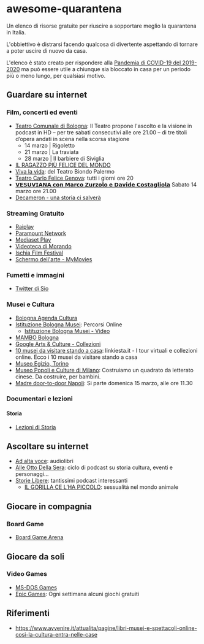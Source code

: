 # awesome-quarantena

Un elenco di risorse gratuite per riuscire a sopportare meglio la quarantena in Italia.

L'obbiettivo è distrarsi facendo qualcosa di divertente aspettando di tornare a poter uscire di nuovo da casa.

L'elenco è stato creato per rispondere alla [Pandemia di COVID-19 del 2019-2020](https://it.wikipedia.org/wiki/Pandemia_di_COVID-19_del_2019-2020) ma può essere utile a chiunque sia bloccato in casa per un periodo più o meno lungo, per qualsiasi motivo.

## Guardare su internet

### Film, concerti ed eventi

- [Teatro Comunale di Bologna](http://www.tcbo.it/): Il Teatro propone l'ascolto e la visione in podcast in HD – per tre sabati consecutivi alle ore 21.00 – di tre titoli d’opera andati in scena nella scorsa stagione
  - 14 marzo | Rigoletto
  - 21 marzo | La traviata
  - 28 marzo | Il barbiere di Siviglia
- [IL RAGAZZO PIÙ FELICE DEL MONDO](https://www.youtube.com/watch?v=Oq-7ejJ0X4s)
- [Viva la vida](https://www.youtube.com/watch?v=vPmrHrM4qbw): del Teatro Biondo Palermo
- [Teatro Carlo Felice Genova](http://www.streamingcarlofelice.com/): tutti i giorni ore 20
- [𝗩𝗘𝗦𝗨𝗩𝗜𝗔𝗡𝗔 𝗰𝗼𝗻 𝗠𝗮𝗿𝗰𝗼 𝗭𝘂𝗿𝘇𝗼𝗹𝗼 𝗲 𝗗𝗮𝘃𝗶𝗱𝗲 𝗖𝗼𝘀𝘁𝗮𝗴𝗹𝗶𝗼𝗹𝗮](https://www.facebook.com/watch/?v=2759127240880636) Sabato 14 marzo ore 21.00
- [Decameron - una storia ci salverà](https://www.facebook.com/videodecameron/)

### Streaming Gratuito

- [Raiplay](https://www.raiplay.it/)
- [Paramount Network](https://www.paramountnetwork.it/film)
- [Mediaset Play](https://www.mediasetplay.mediaset.it/)
- [Videoteca di Morando](https://www.longtake.it/news/videoteca-di-morando-offre-laccesso-gratuito-ai-grandi-capolavori-del-cinema)
- [Ischia Film Festival](http://www.ischiafilmfestival.it/index.php/it/iscrivere-un-film)
- [Schermo dell'arte - MyMovies](https://www.mymovies.it/iorestoacasa/schermodellarte/)

### Fumetti e immagini

- [Twitter di Sio](https://twitter.com/scottecs)

### Musei e Cultura

- [Bologna Agenda Cultura](http://agenda.comune.bologna.it/cultura/)
- [Istituzione Bologna Musei](http://www.museibologna.it/documenti/101822): Percorsi Online
  - [Istituzione Bologna Musei - Video](http://www.museibologna.it/collezioni_digitali/101827)
- [MAMBO Bologna](https://www.youtube.com/watch?v=qZ8qe6sojLI&list=PLKEGGAZVAqrz5vE79RgmUvpxrKyZvwkn-)
- [Google Arts & Culture - Collezioni](https://artsandculture.google.com/partner?hl=it)
- [10 musei da visitare stando a casa](https://www.linkiesta.it/it/article/2020/03/13/musei-visitare-online-uffizi-brera-hermitage/45834/): linkiesta.it - I tour virtuali e collezioni online. Ecco i 10 musei da visitare stando a casa
- [Museo Egizio, Torino](https://www.facebook.com/museoegizio/)
- [Museo Popoli e Culture di Milano](https://www.pimemilano.com/News-Museo/videolab-costruiamo-un-quadrato-da-letterato.html): Costruiamo un quadrato da letterato cinese. Da costruire, per bambini.
- [Madre door-to-door Napoli](http://www.madrenapoli.it/calendario/madre-door-to-door/): Si parte domenica 15 marzo, alle ore 11.30


### Documentari e lezioni

#### Storia

- [Lezioni di Storia](https://www.youtube.com/channel/UCNd9ycN9KUm4efGdbosmLxw)

## Ascoltare su internet

- [Ad alta voce](https://www.raiplayradio.it/programmi/adaltavoce/): audiolibri
- [Alle Otto Della Sera](https://www.raiplayradio.it/programmi/alleottodellasera/archivio/puntate/): ciclo di podcast su storia cultura, eventi e personaggi...
- [Storie Libere](https://storielibere.fm/): tantissimi podcast interessanti
  - [IL GORILLA CE L’HA PICCOLO](https://storielibere.fm/il-gorilla/): sessualità nel mondo animale

## Giocare in compagnia

### Board Game
- [Board Game Arena](https://boardgamearena.com/lobby)

## Giocare da soli

### Video Games
- [MS-DOS Games](https://archive.org/details/softwarelibrary_msdos_games)
- [Epic Games](https://www.epicgames.com/): Ogni settimana alcuni giochi gratuiti

## Riferimenti
- https://www.avvenire.it/attualita/pagine/libri-musei-e-spettacoli-online-cosi-la-cultura-entra-nelle-case
